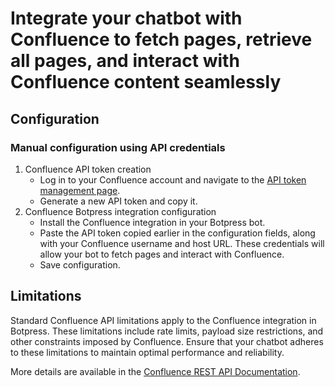 # Integrate your chatbot with Confluence to fetch pages, retrieve all pages, and interact with Confluence content seamlessly

## Configuration

### Manual configuration using API credentials

1. Confluence API token creation
   - Log in to your Confluence account and navigate to the [API token management page](https://id.atlassian.com/manage-profile/security/api-tokens).
   - Generate a new API token and copy it.
2. Confluence Botpress integration configuration
   - Install the Confluence integration in your Botpress bot.
   - Paste the API token copied earlier in the configuration fields, along with your Confluence username and host URL. These credentials will allow your bot to fetch pages and interact with Confluence.
   - Save configuration.

## Limitations

Standard Confluence API limitations apply to the Confluence integration in Botpress. These limitations include rate limits, payload size restrictions, and other constraints imposed by Confluence. Ensure that your chatbot adheres to these limitations to maintain optimal performance and reliability.

More details are available in the [Confluence REST API Documentation](https://dqeveloper.atlassian.com/cloud/confluence/rest/).
